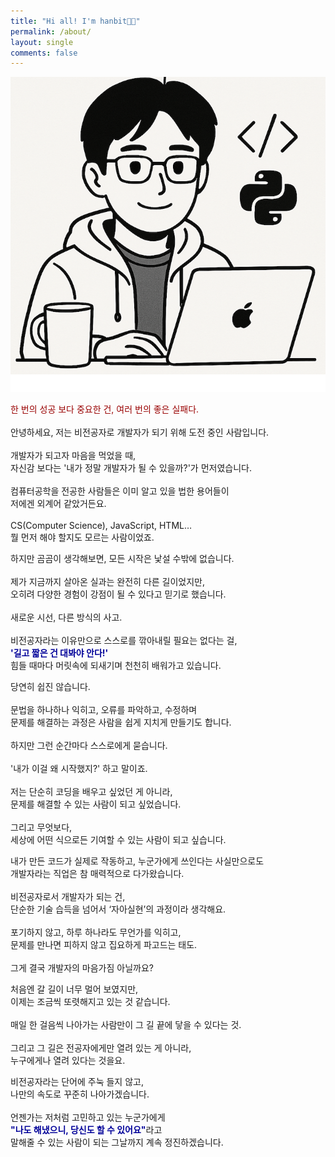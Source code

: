 ```yaml
---
title: "Hi all! I'm hanbit👋🏻"
permalink: /about/
layout: single
comments: false
---
```

<div>
    <img src="/assets/images/about_me.png" alt="about_me" min-width="700px">
</div>

<p>
<font color="#99000">한 번의 성공 보다 중요한 건, 여러 번의 좋은 실패다.</font><br>
<br>
안녕하세요, 저는 비전공자로 개발자가 되기 위해 도전 중인 사람입니다.<br>
<br>
개발자가 되고자 마음을 먹었을 때,<br>
자신감 보다는 '내가 정말 개발자가 될 수 있을까?'가 먼저였습니다.<br>
<br>
컴퓨터공학을 전공한 사람들은 이미 알고 있을 법한 용어들이<br>
저에겐 외계어 같았거든요.<br>
<br>
CS(Computer Science), JavaScript, HTML…<br>
뭘 먼저 해야 할지도 모르는 사람이었죠.
</p>

<p>
하지만 곰곰이 생각해보면, 모든 시작은 낯설 수밖에 없습니다.<br>
<br>
제가 지금까지 살아온 실과는 완전히 다른 길이었지만,<br>
오히려 다양한 경험이 강점이 될 수 있다고 믿기로 했습니다.<br>
<br>
새로운 시선, 다른 방식의 사고.<br>
<br>
비전공자라는 이유만으로 스스로를 깎아내릴 필요는 없다는 걸,<br>
<font color="#000099"><b>'길고 짧은 건 대봐야 안다!'</b></font><br>
힘들 때마다 머릿속에 되새기며 천천히 배워가고 있습니다.
</p>

<p>
당연히 쉽진 않습니다.<br>
<br>
문법을 하나하나 익히고, 오류를 파악하고, 수정하며<br>
문제를 해결하는 과정은 사람을 쉽게 지치게 만들기도 합니다.<br>
<br>
하지만 그런 순간마다 스스로에게 묻습니다.<br>
<br>
'내가 이걸 왜 시작했지?' 하고 말이죠.<br>
<br>
저는 단순히 코딩을 배우고 싶었던 게 아니라,<br>
문제를 해결할 수 있는 사람이 되고 싶었습니다.<br>
<br>
그리고 무엇보다,<br>
세상에 어떤 식으로든 기여할 수 있는 사람이 되고 싶습니다.
</p>

<p>
내가 만든 코드가 실제로 작동하고, 누군가에게 쓰인다는 사실만으로도<br>
개발자라는 직업은 참 매력적으로 다가왔습니다.<br>
<br>
비전공자로서 개발자가 되는 건,<br>
단순한 기술 습득을 넘어서 ‘자아실현’의 과정이라 생각해요.<br>
<br>
포기하지 않고, 하루 하나라도 무언가를 익히고,<br>
문제를 만나면 피하지 않고 집요하게 파고드는 태도.<br>
<br>
그게 결국 개발자의 마음가짐 아닐까요?
</p>

<p>
처음엔 갈 길이 너무 멀어 보였지만,<br>
이제는 조금씩 또렷해지고 있는 것 같습니다.<br>
<br>
매일 한 걸음씩 나아가는 사람만이 그 길 끝에 닿을 수 있다는 것.<br>
<br>
그리고 그 길은 전공자에게만 열려 있는 게 아니라,<br>
누구에게나 열려 있다는 것을요.<br>
</p>

<p>
비전공자라는 단어에 주눅 들지 않고,<br>
나만의 속도로 꾸준히 나아가겠습니다.<br>
<br>
언젠가는 저처럼 고민하고 있는 누군가에게<br>
<font color="#000099"><b>"나도 해냈으니, 당신도 할 수 있어요"</b></font>라고<br>
말해줄 수 있는 사람이 되는 그날까지 계속 정진하겠습니다.
</p>